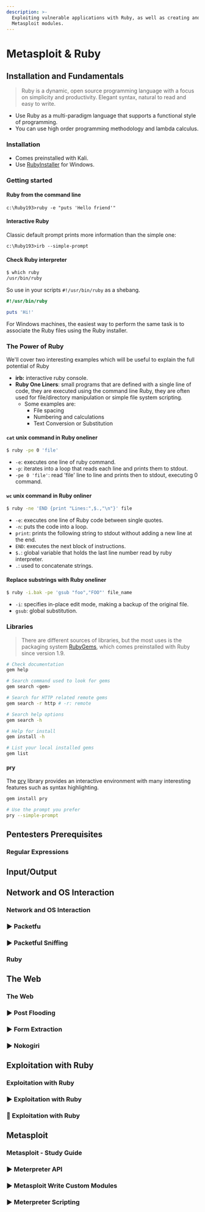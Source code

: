 ```yaml
---
description: >-
  Exploiting vulnerable applications with Ruby, as well as creating and editing
  Metasploit modules.
---
```


# Metasploit & Ruby

## Installation and Fundamentals

> Ruby is a dynamic, open source programming language with a focus on simplicity and productivity. Elegant syntax, natural to read and easy to write.

* Use Ruby as a multi-paradigm language that supports a functional style of programming.
* You can use high order programming methodology and lambda calculus.

### Installation

* Comes preinstalled with Kali.
* Use [RubyInstaller](https://rubyinstaller.org/) for Windows.

### Getting started

#### Ruby from the command line

```text
c:\Ruby193>ruby -e "puts 'Hello friend'"
```

#### Interactive Ruby

Classic default prompt prints more information than the simple one:

```text
c:\Ruby193>irb --simple-prompt
```

#### Check Ruby interpreter

```bash
$ which ruby
/usr/bin/ruby
```

So use in your scripts `#!/usr/bin/ruby` as a shebang.

```ruby
#!/usr/bin/ruby

puts 'Hi!'
```

For Windows machines, the easiest way to perform the same task is to associate the Ruby files using the Ruby installer.

### The Power of Ruby

We'll cover two interesting examples which will be useful to explain the full potential of Ruby

* **irb:** interactive ruby console.
* **Ruby One Liners**: small programs that are defined with a single line of code, they are executed using the command line Ruby, they are often used for file/directory manipulation or simple file system scripting.
  * Some examples are:
    * File spacing
    * Numbering and calculations
    * Text Conversion or Substitution

#### `cat` unix command in Ruby oneliner

```bash
$ ruby -pe 0 'file'
```

* `-e`: executes one line of ruby command.
* `-p`: iterates into a loop that reads each line and prints them to stdout.
* `-pe 0 'file'`: read 'file' line to line and prints then to stdout, executing 0 command. 

#### `wc` unix command in Ruby onliner

```bash
$ ruby -ne 'END {print "Lines:",$.,"\n"}' file
```

* `-e`: executes one line of Ruby code between single quotes.
* `-n`: puts the code into a loop.
* `print`: prints the following string to stdout without adding a new line at the end.
* `END`: executes the next block of instructions.
* `$.`: global variable that holds the last line number read by ruby interpreter.
* `.`: used to concatenate strings.

#### Replace substrings with Ruby oneliner

```bash
$ ruby -i.bak -pe 'gsub "foo","FOO"' file_name
```

* `-i`: specifies in-place edit mode, making a backup of the original file.
* `gsub`: global substitution.

### Libraries

> There are different sources of libraries, but the most uses is the packaging system [RubyGems](http://rubygems.org), which comes preinstalled with Ruby since version 1.9.

```bash
# Check documentation
gem help

# Search command used to look for gems
gem search <gem>

# Search for HTTP related remote gems
gem search -r http # -r: remote

# Search help options
gem search -h

# Help for install
gem install -h

# List your local installed gems
gem list
```

#### pry

The [pry](https://github.com/pry) library provides an interactive environment with many interesting features such as syntax highlighting.

```bash
gem install pry

# Use the prompt you prefer
pry --simple-prompt
```





















### 

## Pentesters Prerequisites

### Regular Expressions

## Input/Output

## Network and OS Interaction

### Network and OS Interaction

### ▶ Packetfu

### ▶ Packetful Sniffing

### Ruby

## The Web

### The Web

### ▶ Post Flooding

### ▶ Form Extraction

### ▶ Nokogiri

## Exploitation with Ruby

### Exploitation with Ruby

### ▶ Exploitation with Ruby

### 🧪 Exploitation with Ruby

## Metasploit

### Metasploit - Study Guide

### ▶ Meterpreter API

### ▶ Metasploit Write Custom Modules

### ▶ Meterpreter Scripting



